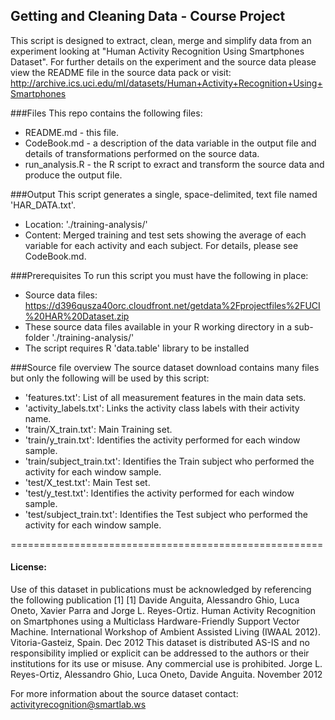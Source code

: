 ## Getting and Cleaning Data - Course Project
This script is designed to extract, clean, merge and simplify data from an experiment looking at "Human Activity Recognition Using Smartphones Dataset".  For further details on the experiment and the source data please view the README file in the source data pack or visit: http://archive.ics.uci.edu/ml/datasets/Human+Activity+Recognition+Using+Smartphones

###Files
This repo contains the following files:
* README.md - this file.
* CodeBook.md - a description of the data variable in the output file and details of transformations performed on the source data.
* run_analysis.R - the R script to exract and transform the source data and produce the output file.

###Output
This script generates a single, space-delimited, text file named 'HAR_DATA.txt'.
 * Location: './training-analysis/'
 * Content:  Merged training and test sets showing the average of each variable for each activity and each subject. For details, please see CodeBook.md.

###Prerequisites
To run this script you must have the following in place:
* Source data files: https://d396qusza40orc.cloudfront.net/getdata%2Fprojectfiles%2FUCI%20HAR%20Dataset.zip
* These source data files available in your R working directory in a sub-folder './training-analysis/'
* The script requires R 'data.table' library to be installed

###Source file overview
The source dataset download contains many files but only the following will be used by this script:
* 'features.txt': List of all measurement features in the main data sets.
* 'activity_labels.txt': Links the activity class labels with their activity name.
* 'train/X_train.txt': Main Training set.
* 'train/y_train.txt': Identifies the activity performed for each window sample.
* 'train/subject_train.txt': Identifies the Train subject who performed the activity for each window sample.
* 'test/X_test.txt': Main Test set.
* 'test/y_test.txt': Identifies the activity performed for each window sample.
* 'test/subject_train.txt': Identifies the Test subject who performed the activity for each window sample.

======================================================
#### License:
Use of this dataset in publications must be acknowledged by referencing the following publication [1] 
[1] Davide Anguita, Alessandro Ghio, Luca Oneto, Xavier Parra and Jorge L. Reyes-Ortiz. Human Activity Recognition on Smartphones using a Multiclass Hardware-Friendly Support Vector Machine. International Workshop of Ambient Assisted Living (IWAAL 2012). Vitoria-Gasteiz, Spain. Dec 2012
This dataset is distributed AS-IS and no responsibility implied or explicit can be addressed to the authors or their institutions for its use or misuse. Any commercial use is prohibited.
Jorge L. Reyes-Ortiz, Alessandro Ghio, Luca Oneto, Davide Anguita. November 2012

For more information about the source dataset contact: activityrecognition@smartlab.ws

